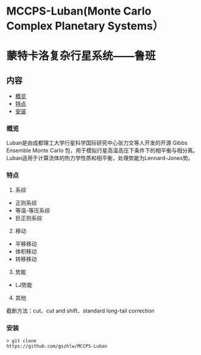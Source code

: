 # MCCPS-Luban(Monte Carlo Complex Planetary Systems）
# 蒙特卡洛复杂行星系统——鲁班



## 内容
+ [概览](#概览)
+ [特点](#特点)
+ [安装](#安装)



### 概览
Luban是由成都理工大学行星科学国际研究中心张力文等人开发的开源 Gibbs Ensemble Monte Carlo 包，用于模拟行星高温高压下条件下的相平衡与相分离。
Luban适用于计算流体的热力学性质和相平衡，处理势能为Lennard-Jones势。

### 特点


1. 系综

* 正则系综
* 等温-等压系综
* 巨正则系综

2. 移动

* 平移移动
* 体积移动
* 转移移动

3. 势能

* LJ势能 

4. 其他

截断方法：cut、cut and shift、standard long-tail correction



### 安装
```
> git clone
https://github.com/gszhlw/MCCPS-Luban
```





